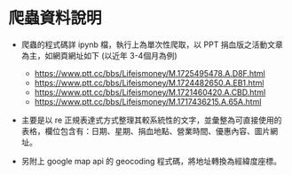 # 爬蟲資料說明
- 爬蟲的程式碼詳 ipynb 檔，執行上為單次性爬取，以 PPT 捐血版之活動文章為主，如網頁網址如下 (以近年 3-4個月為例)
    - https://www.ptt.cc/bbs/Lifeismoney/M.1725495478.A.D8F.html
    - https://www.ptt.cc/bbs/Lifeismoney/M.1724482650.A.EB1.html
    - https://www.ptt.cc/bbs/Lifeismoney/M.1721460420.A.CBD.html
    - https://www.ptt.cc/bbs/Lifeismoney/M.1717436215.A.65A.html

- 主要是以 re 正規表達式方式整理其較系統性的文字，並彙整為可直接使用的表格，欄位包含有：日期、星期、捐血地點、營業時間、優惠內容、圖片網址。
- 另附上 google map api 的 geocoding 程式碼，將地址轉換為經緯度座標。
